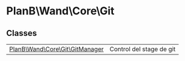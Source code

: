 
                                                                                                                                            
    
# PlanB\Wand\Core\Git



## Classes
| | |
| --- | --- |
| [PlanB\Wand\Core\Git\GitManager](../../../PlanB/Wand/Core/Git/GitManager.md) | Control del stage de git |






                                                                                                                                                                                                                                                                                                                                                                                                            
    
                                                                                                                                                                                                                                                                             
                